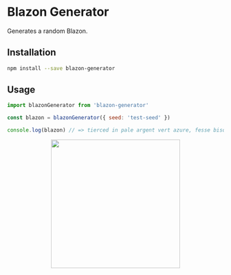 # Blazon Generator

Generates a random Blazon.

## Installation

```bash
npm install --save blazon-generator
```

## Usage

```javascript
import blazonGenerator from 'blazon-generator'

const blazon = blazonGenerator({ seed: 'test-seed' })

console.log(blazon) // => tierced in pale argent vert azure, fesse bisque, in base 1 fleur-de-lis murrey
```

<center>
  <img src="https://user-images.githubusercontent.com/5364897/233628402-830ad0f9-89f3-458c-bd48-93d7827fdcac.png"  height="300">
</center>
